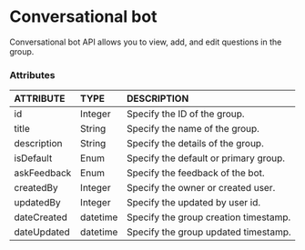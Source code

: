 # Conversational bot

Conversational bot API allows you to view, add, and edit questions in the group.

### Attributes 

| ATTRIBUTE | TYPE | DESCRIPTION |
| :--- | :--- | :--- |
| id | Integer | Specify the ID of the group. |
| title | String | Specify the name of the group. |
| description | String | Specify the details of the group. |
| isDefault | Enum | Specify the default or primary group. |
| askFeedback | Enum | Specify the feedback of the bot. |
| createdBy | Integer | Specify the owner or created user. |
| updatedBy | Integer | Specify the updated by user id. |
| dateCreated | datetime | Specify the group creation timestamp. |
| dateUpdated | datetime | Specify the group updated timestamp. |

